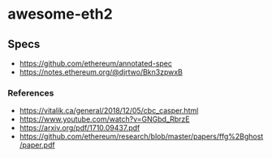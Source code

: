 awesome-eth2
=======================

## Specs

* https://github.com/ethereum/annotated-spec
* https://notes.ethereum.org/@djrtwo/Bkn3zpwxB

### References

* https://vitalik.ca/general/2018/12/05/cbc_casper.html
* https://www.youtube.com/watch?v=GNGbd_RbrzE
* https://arxiv.org/pdf/1710.09437.pdf
* https://github.com/ethereum/research/blob/master/papers/ffg%2Bghost/paper.pdf
